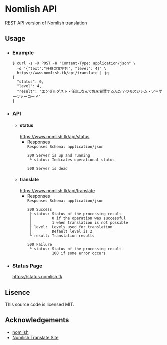 # Nomlish API
REST API version of Nomlish translation

## Usage
- ### Example
  ```console
  $ curl -s -X POST -H "Content-Type: application/json" \
    -d '{"text":"任意の文字列", "level": 4}' \
    https://www.nomlish.tk/api/translate | jq
  {
    "status": 0,
    "level": 4,
    "result": "エンゼルダスト・任意…なんで俺を賞賛するんだ？のモスジレム・ツ＝オーヴァーロード"
  }
  ```
- ### API
  - #### status
    https://www.nomlish.tk/api/status
    - Responses  
      `Responses Schema: application/json`
      ```console
      200 Server is up and running
       └ status: Indicates operational status
      ```
      ```console
      500 Server is dead
      ```
  - #### translate
    https://www.nomlish.tk/api/translate
    - Responses  
      `Responses Schema: application/json`
      ```console
      200 Success
       ├ status: Status of the processing result
       │         0 if the operation was successful
       │         1 when translation is not possible
       ├ level:  Levels used for translation
       │         Default level is 2
       └ result: Translation results
      ```
      ```console
      500 Failure
       └ status: Status of the processing result
                 100 if some error occurs
      ```
- ### Status Page
  https://status.nomlish.tk

## Lisence
This source code is licensed MIT.

## Acknowledgements
- [nomlish](https://github.com/Ancient-Scapes/nomlish)
- [Nomlish Translate Site](http://racing-lagoon.info/)